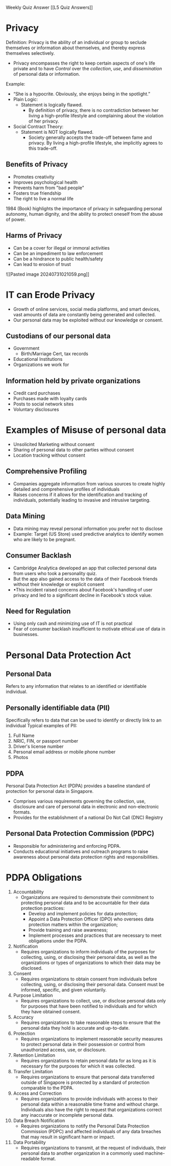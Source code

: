 Weekly Quiz Answer
[[L5 Quiz Answers]]

# Privacy
Definition:  Privacy is the ability of an individual or group to seclude themselves or information about themselves, and thereby express themselves selectively.

- Privacy encompasses the right to keep certain aspects of one's life private and to have _*Control*_ over the _collection_, _use_, and _dissemination_ of personal data or information.

Example:
- “She is a hypocrite. Obviously, she enjoys being in the spotlight.”
- Plain Logic:
	- Statement is logically flawed.
		- By definition of privacy, there is no contradiction between her living a high-profile lifestyle and complaining about the violation of her privacy.
- Social Contract Theory:
	- Statement is NOT logically flawed.
		- Society generally accepts the trade-off between fame and privacy. By living a high-profile lifestyle, she implicitly agrees to this trade-off.

## Benefits of Privacy
- Promotes creativity
- Improves psychological health
- Prevents harm from "bad people"
- Fosters true friendship
- The right to live a normal life

1984 (Book) highlights the importance of privacy in safeguarding personal autonomy, human dignity, and the ability to protect oneself from the abuse of power.

## Harms of Privacy
- Can be a cover for illegal or immoral activities
- Can be an impediment to law enforcement
- Can be a hindrance to public health/safety
- Can lead to erosion of trust

![[Pasted image 20240731021059.png]]


# IT can Erode Privacy
- Growth of online services, social media platforms, and smart devices, vast amounts of data are constantly being generated and collected.
- Our personal data may be exploited without our knowledge or consent.

## Custodians of our personal data
- Government
	- Birth/Marriage Cert, tax records 
- Educational Institutions
- Organizations we work for

## Information held by private organizations
- Credit card purchases
- Purchases made with loyalty cards
- Posts to social network sites
- Voluntary disclosures

# Examples of Misuse of personal data
- Unsolicited Marketing without consent
- Sharing of personal data to other parties without consent
- Location tracking without consent

## Comprehensive Profiling
- Companies aggregate information from various sources to create highly detailed and comprehensive profiles of individuals
- Raises concerns if it allows for the identification and tracking of individuals, potentially leading to invasive and intrusive targeting.

## Data Mining
- Data mining may reveal personal information you prefer not to disclose
- Example: Target (US Store) used predictive analytics to identify women who are likely to be pregnant.

## Consumer Backlash
- Cambridge Analytica developed an app that collected personal data from users who took a personality quiz.
- But the app also gained access to the data of their Facebook friends without their knowledge or explicit consent
- •This incident raised concerns about Facebook's handling of user privacy and led to a significant decline in Facebook's stock value.

## Need for Regulation
- Using only cash and minimizing use of IT is not practical
- Fear of consumer backlash insufficient to motivate ethical use of data in businesses.

# Personal Data Protection Act
## Personal Data
Refers to any information that relates to an identified or identifiable individual.

## Personally identifiable data (PII) 
Specifically refers to data that can be used to identify or directly link to an individual
Typical examples of PII:
1. Full Name
2. NRIC, FIN, or passport number
3. Driver's license number
4. Personal email address or mobile phone number
5. Photos

## PDPA
Personal Data Protection Act (PDPA) provides a baseline standard of protection for personal data in Singapore.

- Comprises various requirements governing the collection, use, disclosure and care of personal data in electronic and non-electronic formats.
- Provides for the establishment of a national Do Not Call (DNC) Registry

## Personal Data Protection Commission (PDPC)
- Responsible for administering and enforcing PDPA.
- Conducts educational initiatives and outreach programs to raise awareness about personal data protection rights and responsibilities.

# PDPA Obligations
1. Accountability
	- Organizations are required to demonstrate their commitment to protecting personal data and to be accountable for their data protection practices:
		- Develop and implement policies for data protection;
		- Appoint a Data Protection Officer (DPO) who oversees data protection matters within the organization;
		- Provide training and raise awareness;
		- Implement processes and practices that are necessary to meet obligations under the PDPA.
2. Notification
	- Requires organizations to inform individuals of the purposes for collecting, using, or disclosing their personal data, as well as the organizations or types of organizations to which their data may be disclosed.
3. Consent
	- Requires organizations to obtain consent from individuals before collecting, using, or disclosing their personal data. Consent must be informed, specific, and given voluntarily.
4. Purpose Limitation
	- Requires organizations to collect, use, or disclose personal data only for purposes that have been notified to individuals and for which they have obtained consent.
5. Accuracy
	- Requires organizations to take reasonable steps to ensure that the personal data they hold is accurate and up-to-date.
6. Protection
	- Requires organizations to implement reasonable security measures to protect personal data in their possession or control from unauthorized access, use, or disclosure.
7. Retention Limitation
	- Requires organizations to retain personal data for as long as it is necessary for the purposes for which it was collected.
8. Transfer Limitation
	- Requires organizations to ensure that personal data transferred outside of Singapore is protected by a standard of protection comparable to the PDPA.
9. Access and Correction
	- Requires organizations to provide individuals with access to their personal data within a reasonable time frame and without charge. Individuals also have the right to request that organizations correct any inaccurate or incomplete personal data.
10. Data Breach Notification
	- Requires organizations to notify the Personal Data Protection Commission (PDPC) and affected individuals of any data breaches that may result in significant harm or impact.
11. Data Portability
	- Requires organizations to transmit, at the request of individuals, their personal data to another organization in a commonly used machine-readable format.